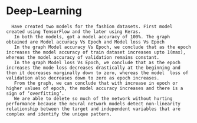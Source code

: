 # Deep-Learning
      Have created two models for the fashion datasets. First model created using TensorFlow and the later using Keras.
       In both the models, got a model accuracy of 100%. The graph obtained are Model accuracy Vs Epoch and Model loss Vs Epoch
       In the graph Model accuracy Vs Epoch, we conclude that as the epoch increases the model accuracy of train dataset increases upto 1(max), whereas the model accuracy of validation remains constant.
       In the graph Model loss Vs Epoch, we conclude that as the epoch increases the mode loss decreases drastically at the beginning and then it decreases marginally down to zero, whereas the model  loss of validation also decreases down to zero as epoch increases.
       From the graph, we can conclude that with increase in epoch or higher values of epoch, the model accuracy increases and there is a sign of ‘overfitting’.
       We are able to delete so much of the network without hurting performance because the neural network models detect non-linearity relationship between the target and independent variables that are complex and identify the unique pattern.

